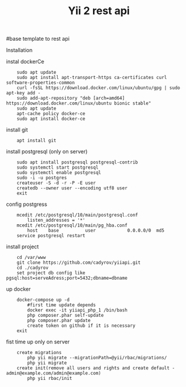 <p align="center">
    <h1 align="center">Yii 2 rest api</h1>
    <br>
</p>

#base template to rest api

Installation

instal dockerCe
```
    sudo apt update
    sudo apt install apt-transport-https ca-certificates curl software-properties-common
    curl -fsSL https://download.docker.com/linux/ubuntu/gpg | sudo apt-key add -
    sudo add-apt-repository "deb [arch=amd64] https://download.docker.com/linux/ubuntu bionic stable"
    sudo apt update
    apt-cache policy docker-ce
    sudo apt install docker-ce
```

install git
```
    apt install git    
```
install postgresql (only on server)
```
    sudo apt install postgresql postgresql-contrib
    sudo systemctl start postgresql
    sudo systemctl enable postgresql
    sudo -i -u postgres
    createuser -S -d -r -P -E user
    createdb --owner user --encoding utf8 user
    exit
```

config postgress
```
    mcedit /etc/postgresql/10/main/postgresql.conf 
        listen_addresses = '*'
    mcedit /etc/postgresql/10/main/pg_hba.conf
        host    base          user            0.0.0.0/0  md5
    service postgresql restart
```

install project
```
    cd /var/www
    git clone https://github.com/cadyrov/yiiapi.git
    cd ./cadyrov
    set project db config like  pgsql:host=serveAdress;port=5432;dbname=dbname
```
up docker        
```
    docker-compose up -d
        #first time update depends
        docker exec -it yiiapi_php_1 /bin/bash
        php composer.phar self-update
        php composer.phar update
        create token on github if it is necessary
    exit
```

fist time up only on server
```
    create migrations
        php yii migrate --migrationPath=@yii/rbac/migrations/
        php yii migrate 
    create init(remove all users and rights and create default - admin@example.com/admin@example.com)
        php yii rbac/init
```
